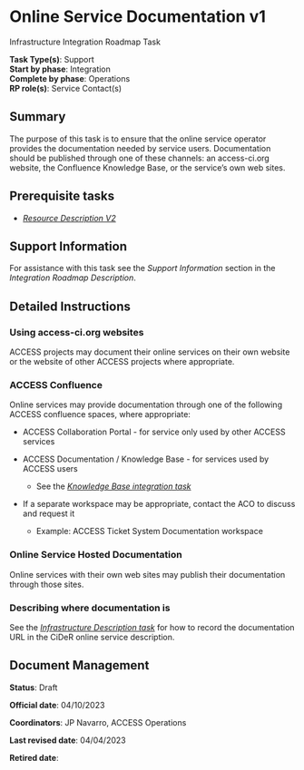 # Online Service Documentation v1

Infrastructure Integration Roadmap Task

**Task Type(s)**: Support  
**Start by phase**: Integration  
**Complete by phase**: Operations  
**RP role(s)**: Service Contact(s)

## Summary

The purpose of this task is to ensure that the online service operator provides the documentation needed by service users. Documentation should be published through one of these channels: an access-ci.org website, the Confluence Knowledge Base, or the service’s own web sites.

## Prerequisite tasks

- [*Resource Description V2*](https://docs.google.com/document/d/1khvZ7QiwKoVDJy0lEq429M7a9sQXBXzTfWoYsUafqVc/)

## Support Information

For assistance with this task see the *Support Information* section in the *Integration Roadmap Description*.

## Detailed Instructions

### Using access-ci.org websites

ACCESS projects may document their online services on their own website or the website of other ACCESS projects where appropriate.

### ACCESS Confluence

Online services may provide documentation through one of the following ACCESS confluence spaces, where appropriate:

- ACCESS Collaboration Portal - for service only used by other ACCESS services

- ACCESS Documentation / Knowledge Base - for services used by ACCESS users

  - See the [*Knowledge Base integration task*](https://docs.google.com/document/d/1kyhV84JyeL5AdLsqKkdyyeGw6jOuQMZOSCSKNMnfpM8/edit?usp=share_link)

- If a separate workspace may be appropriate, contact the ACO to discuss and request it

  - Example: ACCESS Ticket System Documentation workspace

### Online Service Hosted Documentation

Online services with their own web sites may publish their documentation through those sites.

### Describing where documentation is

See the [*Infrastructure Description task*](https://docs.google.com/document/d/17vqEoF5lM_eZwBCzkjGwcqkMCiKAOpmfCJWJTGsE42k/edit?usp=share_link) for how to record the documentation URL in the CiDeR online service description.

## Document Management

**Status**: Draft

**Official date**: 04/10/2023

**Coordinators**: JP Navarro, ACCESS Operations

**Last revised date**: 04/04/2023

**Retired date**:
